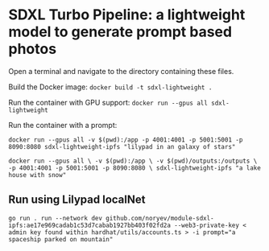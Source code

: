 # SDXL Turbo Pipeline: a lightweight model to generate prompt based photos

Open a terminal and navigate to the directory containing these files.

Build the Docker image:
`docker build -t sdxl-lightweight .`

Run the container with GPU support:
`docker run --gpus all sdxl-lightweight`

Run the container with a prompt:

`docker run --gpus all -v $(pwd):/app -p 4001:4001 -p 5001:5001 -p 8090:8080 sdxl-lightweight-ipfs "lilypad in an galaxy of stars"`

`docker run --gpus all \
  -v $(pwd):/app \
  -v $(pwd)/outputs:/outputs \
  -p 4001:4001 -p 5001:5001 -p 8090:8080 \
  sdxl-lightweight-ipfs "a lake house with snow"`

## Run using Lilypad localNet
`go run . run --network dev github.com/noryev/module-sdxl-ipfs:ae17e969cadab1c53d7cabab1927bb403f02fd2a --web3-private-key < admin key found within hardhat/utils/accounts.ts > -i prompt="a spaceship parked on mountain"`
